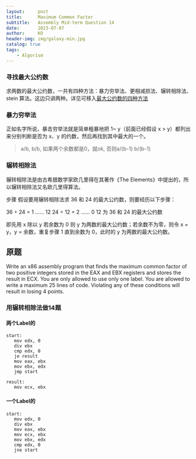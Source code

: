 ```yaml
---
layout:     post
title:      Maximum Common Factor
subtitle:   Assembly Mid-term Question 14
date:       2023-07-07
author:     KO
header-img: img/galaxy-min.jpg
catalog: true
tags:
    - Algorism
---
```

### 寻找最大公约数
求两数的最大公约数，一共有四种方法：暴力穷举法、更相减损法、辗转相除法、stein 算法。这边只讲两种。详见可移入[最大公约数的四种方法](https://blog.csdn.net/Hell_potato777/article/details/127132815)

### 暴力穷举法
正如名字所说，暴击穷举法就是简单粗暴地把 1~ y（前面已经假设 x > y）都列出来分别判断是否为 x、y 的约数，然后再找到其中最大的一个。
> a/b, b/b, 如果两个余数都是0，就ok, 否则a/(b-1) b/(b-1)

### 辗转相除法
辗转相除法是由古希腊数学家欧几里得在其著作《The Elements》中提出的，所以辗转相除法又名欧几里得算法。

步骤
假设要用辗转相除法求 36 和 24 的最大公约数，则要经历以下步骤：

36 ÷ 24 = 1 …… 12
24 ÷ 12 = 2 …… 0
12 为 36 和 24 的最大公约数

即先用 x 除以 y
若余数为 0 则 y 为两数的最大公约数；若余数不为零，则令 x = y，y = 余数，重复步骤 1 直到余数为 0，此时的 y 为两数的最大公约数。

## 原题 
Write an x86 assembly program that finds the maximum common factor of two positive integers stored in the EAX and EBX registers and stores the result in ECX. You are only allowed to use only one label. You are allowed to write a maximum 25 lines of code. Violating any of these conditions will result in losing 4 points.

### 用辗转相除法做14题
#### 两个Label的
```
start:
   mov edx, 0
   div ebx
   cmp edx, 0
   je result
   mov eax, ebx
   mov ebx, edx
   jmp start

result:
   mov ecx, ebx

```
#### 一个Label的
```
start:
   mov edx, 0
   div ebx
   mov eax, ebx
   mov ecx, ebx
   mov ebx, edx
   cmp edx, 0
   jne start
 
```

